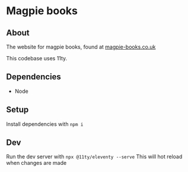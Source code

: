 # Magpie books

## About
The website for magpie books, found at [magpie-books.co.uk](https://magpie-books.co.uk/)

This codebase uses 11ty.

## Dependencies
* Node

## Setup
Install dependencies with `npm i`

## Dev
Run the dev server with `npx @11ty/eleventy --serve`
This will hot reload when changes are made
